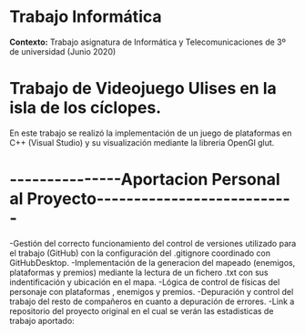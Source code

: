 # Trabajo Informática
**Contexto:** Trabajo asignatura de Informática y Telecomunicaciones de 3º de universidad (Junio 2020)

# Trabajo de Videojuego Ulises en la isla de los cíclopes.
En este trabajo se realizó la implementación de un juego de plataformas en C++ (Visual Studio) y su visualización mediante la libreria OpenGl glut.

# ---------------Aportacion Personal al Proyecto---------------------------

-Gestión del correcto funcionamiento del control de versiones utilizado para el trabajo (GitHub) con la configuración del .gitignore coordinado con GitHubDesktop.
-Implementación de la generacion del mapeado (enemigos, plataformas y premios) mediante la lectura de un fichero .txt con sus indentificación y ubicación en el mapa.
-Lógica de control de físicas del personaje con plataformas , enemigos y premios.
-Depuración y control del trabajo del resto de compañeros en cuanto a depuración de errores.
-Link a repositorio del proyecto original en el cual se verán las estadisticas de trabajo aportado:
